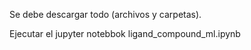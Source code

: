 Se debe descargar todo (archivos y carpetas).

Ejecutar el jupyter notebbok ligand_compound_ml.ipynb
